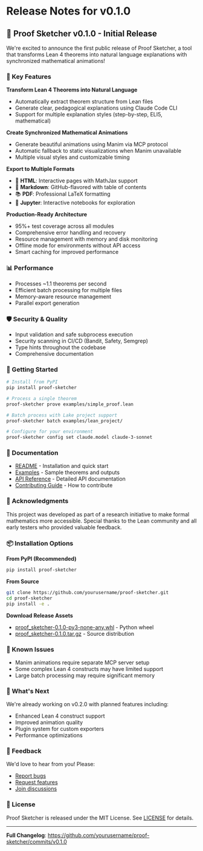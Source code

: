 # Release Notes for v0.1.0

## 🎉 Proof Sketcher v0.1.0 - Initial Release

We're excited to announce the first public release of Proof Sketcher, a tool that transforms Lean 4 theorems into natural language explanations with synchronized mathematical animations!

### 🚀 Key Features

**Transform Lean 4 Theorems into Natural Language**
- Automatically extract theorem structure from Lean files
- Generate clear, pedagogical explanations using Claude Code CLI
- Support for multiple explanation styles (step-by-step, ELI5, mathematical)

**Create Synchronized Mathematical Animations**
- Generate beautiful animations using Manim via MCP protocol
- Automatic fallback to static visualizations when Manim unavailable
- Multiple visual styles and customizable timing

**Export to Multiple Formats**
- 📄 **HTML**: Interactive pages with MathJax support
- 📝 **Markdown**: GitHub-flavored with table of contents
- 📚 **PDF**: Professional LaTeX formatting
- 📓 **Jupyter**: Interactive notebooks for exploration

**Production-Ready Architecture**
- 95%+ test coverage across all modules
- Comprehensive error handling and recovery
- Resource management with memory and disk monitoring
- Offline mode for environments without API access
- Smart caching for improved performance

### 📊 Performance

- Processes ~1.1 theorems per second
- Efficient batch processing for multiple files
- Memory-aware resource management
- Parallel export generation

### 🛡️ Security & Quality

- Input validation and safe subprocess execution
- Security scanning in CI/CD (Bandit, Safety, Semgrep)
- Type hints throughout the codebase
- Comprehensive documentation

### 🚦 Getting Started

```bash
# Install from PyPI
pip install proof-sketcher

# Process a single theorem
proof-sketcher prove examples/simple_proof.lean

# Batch process with Lake project support
proof-sketcher batch examples/lean_project/

# Configure for your environment
proof-sketcher config set claude.model claude-3-sonnet
```

### 📖 Documentation

- [README](https://github.com/yourusername/proof-sketcher#readme) - Installation and quick start
- [Examples](https://github.com/yourusername/proof-sketcher/tree/main/examples) - Sample theorems and outputs
- [API Reference](https://github.com/yourusername/proof-sketcher/tree/main/docs/api) - Detailed API documentation
- [Contributing Guide](https://github.com/yourusername/proof-sketcher/blob/main/CONTRIBUTING.md) - How to contribute

### 🙏 Acknowledgments

This project was developed as part of a research initiative to make formal mathematics more accessible. Special thanks to the Lean community and all early testers who provided valuable feedback.

### 📦 Installation Options

**From PyPI (Recommended)**
```bash
pip install proof-sketcher
```

**From Source**
```bash
git clone https://github.com/yourusername/proof-sketcher.git
cd proof-sketcher
pip install -e .
```

**Download Release Assets**
- [proof_sketcher-0.1.0-py3-none-any.whl](https://github.com/yourusername/proof-sketcher/releases/download/v0.1.0/proof_sketcher-0.1.0-py3-none-any.whl) - Python wheel
- [proof_sketcher-0.1.0.tar.gz](https://github.com/yourusername/proof-sketcher/releases/download/v0.1.0/proof_sketcher-0.1.0.tar.gz) - Source distribution

### 🐛 Known Issues

- Manim animations require separate MCP server setup
- Some complex Lean 4 constructs may have limited support
- Large batch processing may require significant memory

### 🔮 What's Next

We're already working on v0.2.0 with planned features including:
- Enhanced Lean 4 construct support
- Improved animation quality
- Plugin system for custom exporters
- Performance optimizations

### 💬 Feedback

We'd love to hear from you! Please:
- [Report bugs](https://github.com/yourusername/proof-sketcher/issues/new?template=bug_report.md)
- [Request features](https://github.com/yourusername/proof-sketcher/issues/new?template=feature_request.md)
- [Join discussions](https://github.com/yourusername/proof-sketcher/discussions)

### 📄 License

Proof Sketcher is released under the MIT License. See [LICENSE](https://github.com/yourusername/proof-sketcher/blob/main/LICENSE) for details.

---

**Full Changelog**: https://github.com/yourusername/proof-sketcher/commits/v0.1.0